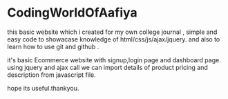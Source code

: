 # CodingWorldOfAafiya

this basic website which i created for my own college journal , simple  and easy code 
to showacase knowledge of html/css/js/ajax/jquery.
and also to learn how to use git and github .

it's basic Ecommerce website  with signup,login page and dashboard page.
using jquery and ajax call we can import details of product pricing and  description from javascript file.

hope its useful.thankyou.